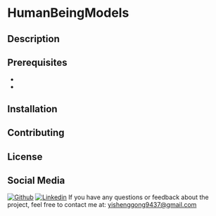 # HumanBeingModels

## Description

## Prerequisites
-
-
## Installation
## Contributing
## License
## Social Media
[![Github](https://img.shields.io/badge/-Github-000?style=flat&logo=Github&logoColor=white)](https://www.github.com/gongyisheng)
[![Linkedin](https://img.shields.io/badge/-LinkedIn-blue?style=flat&logo=Linkedin&logoColor=white)](https://www.linkedin.com/in/yisheng-gong1997/)
If you have any questions or feedback about the project, feel free to contact me at: [yishenggong9437@gmail.com](mailto:yishenggong9437@gmail.com?subject=[GitHub]%20HumanBeingModels)
